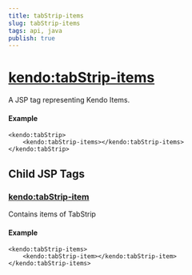 ```yaml
---
title: tabStrip-items
slug: tabStrip-items
tags: api, java
publish: true
---
```


# <kendo:tabStrip-items>
A JSP tag representing Kendo Items.

#### Example
    <kendo:tabStrip>
        <kendo:tabStrip-items></kendo:tabStrip-items>
    </kendo:tabStrip>


## Child JSP Tags

### [<kendo:tabStrip-item>](/api/wrappers/jsp/tabstrip/item)

Contains items of TabStrip

#### Example

    <kendo:tabStrip-items>
        <kendo:tabStrip-item></kendo:tabStrip-item>
    </kendo:tabStrip-items>
 
